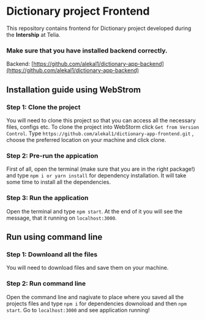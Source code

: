 # Dictionary project Frontend

This repository contains frontend for Dictionary project developed during the **Intership** at Telia.

### Make sure that you have installed backend correctly.
Backend: [https://github.com/alekal1/dictionary-app-backend](https://github.com/alekal1/dictionary-app-backend)

## Installation guide using WebStrom

### Step 1: Clone the project

You will need to clone this project so that you can access all the necessary files, configs etc.
To clone the project into WebStorm click `Get from Version Control`. Type `https://github.com/alekal1/dictionary-app-frontend.git`
, choose the preferred location on your machine and click clone.

### Step 2: Pre-run the appication

First of all, open the terminal (make sure that you are in the right package!) and type `npm i or yarn install` for dependency installation. It will take some time to install all the dependencies.

### Step 3: Run the application

Open the terminal and type `npm start`. At the end of it you will see the message, that it running on `localhost:3000`.

## Run using command line

### Step 1: Downloand all the files

You will need to download files and save them on your machine.

### Step 2: Run command line

Open the command line and nagivate to place where you saved all the projects files and type `npm i` for dependencies downoload and then `npm start`.
Go to `localhost:3000` and see application running!

